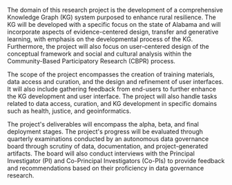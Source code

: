 The domain of this research project is the development of a comprehensive Knowledge Graph (KG) system purposed to enhance rural resilience. The KG will be developed with a specific focus on the state of Alabama and will incorporate aspects of evidence-centered design, transfer and generative learning, with emphasis on the developmental process of the KG. Furthermore, the project will also focus on user-centered design of the conceptual framework and social and cultural analysis within the Community-Based Participatory Research (CBPR) process. 

The scope of the project encompasses the creation of training materials, data access and curation, and the design and refinement of user interfaces. It will also include gathering feedback from end-users to further enhance the KG development and user interface. The project will also handle tasks related to data access, curation, and KG development in specific domains such as health, justice, and geoinformatics. 

The project's deliverables will encompass the alpha, beta, and final deployment stages. The project's progress will be evaluated through quarterly examinations conducted by an autonomous data governance board through scrutiny of data, documentation, and project-generated artifacts. The board will also conduct interviews with the Principal Investigator (PI) and Co-Principal Investigators (Co-PIs) to provide feedback and recommendations based on their proficiency in data governance research.